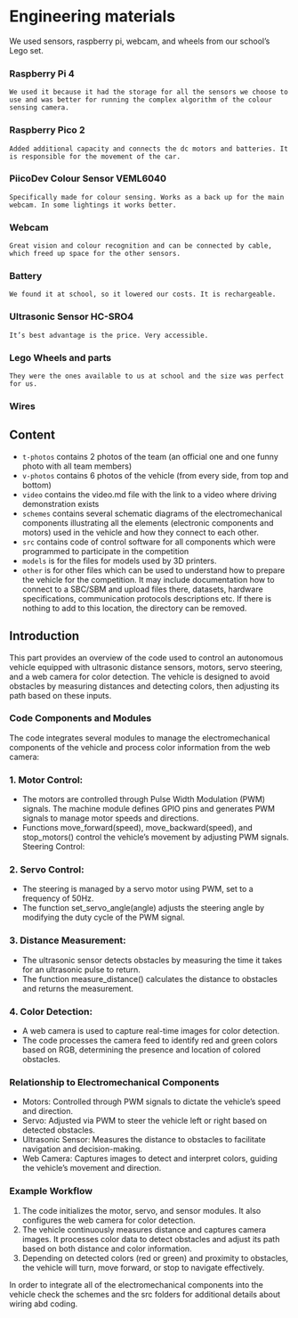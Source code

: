 Engineering materials
====
We used sensors, raspberry pi, webcam, and wheels from our school’s Lego set.
### Raspberry Pi 4 
`We used it because it had the storage for all the sensors we choose to use and was better for running the complex algorithm of the colour sensing camera.`
### Raspberry Pico 2
`Added additional capacity and connects the dc motors and batteries. It is responsible for the movement of the car. `
### PiicoDev Colour Sensor VEML6040
`Specifically made for colour sensing. Works as a back up for the main webcam. In some lightings it works better. `
### Webcam 
`Great vision and colour recognition and can be connected by cable, which freed up space for the other sensors.`
### Battery
`We found it at school, so it lowered our costs. It is rechargeable.`
### Ultrasonic Sensor HC-SRO4 
`It’s best advantage is the price. Very accessible.`
### Lego Wheels and parts
`They were the ones available to us at school and the size was perfect for us.`
### Wires


## Content

* `t-photos` contains 2 photos of the team (an official one and one funny photo with all team members)
* `v-photos` contains 6 photos of the vehicle (from every side, from top and bottom)
* `video` contains the video.md file with the link to a video where driving demonstration exists
* `schemes` contains several schematic diagrams of the electromechanical components illustrating all the elements (electronic components and motors) used in the vehicle and how they connect to each other.
* `src` contains code of control software for all components which were programmed to participate in the competition
* `models` is for the files for models used by 3D printers.
* `other` is for other files which can be used to understand how to prepare the vehicle for the competition. It may include documentation how to connect to a SBC/SBM and upload files there, datasets, hardware specifications, communication protocols descriptions etc. If there is nothing to add to this location, the directory can be removed.

## Introduction

This part provides an overview of the code used to control an autonomous vehicle equipped with ultrasonic distance sensors, motors, servo steering, and a web camera for color detection. The vehicle is designed to avoid obstacles by measuring distances and detecting colors, then adjusting its path based on these inputs.

### Code Components and Modules
The code integrates several modules to manage the electromechanical components of the vehicle and process color information from the web camera:

### 1. Motor Control:

* The motors are controlled through Pulse Width Modulation (PWM) signals. The machine module defines GPIO pins and generates PWM signals to manage motor speeds and directions.
* Functions move_forward(speed), move_backward(speed), and stop_motors() control the vehicle’s movement by adjusting PWM signals.
Steering Control:

### 2. Servo Control:
* The steering is managed by a servo motor using PWM, set to a frequency of 50Hz.
* The function set_servo_angle(angle) adjusts the steering angle by modifying the duty cycle of the PWM signal.

### 3. Distance Measurement:

* The ultrasonic sensor detects obstacles by measuring the time it takes for an ultrasonic pulse to return.
* The function measure_distance() calculates the distance to obstacles and returns the measurement.
  
### 4. Color Detection:
* A web camera is used to capture real-time images for color detection.  
* The code processes the camera feed to identify red and green colors based on RGB, determining the presence and location of colored obstacles.

### Relationship to Electromechanical Components
* Motors: Controlled through PWM signals to dictate the vehicle’s speed and direction.
* Servo: Adjusted via PWM to steer the vehicle left or right based on detected obstacles.
* Ultrasonic Sensor: Measures the distance to obstacles to facilitate navigation and decision-making.
* Web Camera: Captures images to detect and interpret colors, guiding the vehicle’s movement and direction.

### Example Workflow
1. The code initializes the motor, servo, and sensor modules. It also configures the web camera for color detection.
2. The vehicle continuously measures distance and captures camera images. It processes color data to detect obstacles and adjust its path based on both distance and color information.
3. Depending on detected colors (red or green) and proximity to obstacles, the vehicle will turn, move forward, or stop to navigate effectively.

In order to integrate all of the electromechanical components into the vehicle check the schemes and the src folders for additional details about wiring abd coding. 
